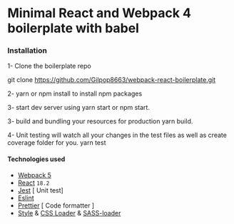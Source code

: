 # Minimal React and Webpack 4 boilerplate with babel

### Installation

1- Clone the boilerplate repo

git clone https://github.com/Gilpop8663/webpack-react-boilerplate.git

2- yarn or npm install to install npm packages

3- start dev server using yarn start or npm start.

3- build and bundling your resources for production yarn build.

4- Unit testing will watch all your changes in the test files as well as create coverage folder for you. yarn test

#### Technologies used

- [Webpack 5](https://github.com/webpack/webpack)
- [React](https://github.com/facebook/react) `18.2`
- [Jest](https://github.com/facebook/jest) [ Unit test]
- [Eslint](https://github.com/eslint/eslint/)
- [Prettier](https://github.com/prettier/prettier) [ Code formatter ]
- [Style](https://github.com/webpack-contrib/style-loader) & [CSS Loader](https://github.com/webpack-contrib/css-loader) & [SASS-loader](https://github.com/webpack-contrib/sass-loader)
